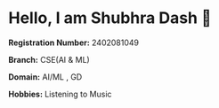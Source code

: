 # Hello, I am **Shubhra Dash** 👋

**Registration Number:** 2402081049

**Branch:** CSE(AI & ML)

**Domain:** AI/ML , GD

**Hobbies:** Listening to Music